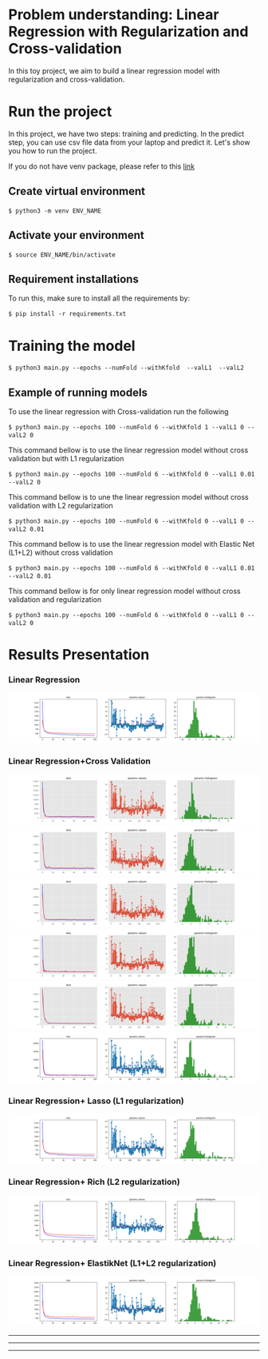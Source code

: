 # Problem understanding: Linear Regression with Regularization and Cross-validation #
In this toy project, we aim to build a linear regression model with regularization and cross-validation. </br>

<!-- <img src="images/cat.0.jpg" align="center">
<img src="images/dog.0.jpg" align="right"> -->





<!-- <br> -->

# Run the project #
In this project, we have two steps: training and predicting. In the predict step, you can use csv file data from your laptop and predict it. Let's show you how to run the project.

If you do not have venv package, please refer to this [link](https://linuxize.com/post/how-to-create-python-virtual-environments-on-ubuntu-18-04/)
</br>

## Create virtual environment ##

```
$ python3 -m venv ENV_NAME
```
## Activate your environment ##

```
$ source ENV_NAME/bin/activate
```

## Requirement installations ##
To run this, make sure to install all the requirements by:

```
$ pip install -r requirements.txt 
```
# Training the model #

```
$ python3 main.py --epochs --numFold --withKfold  --valL1  --valL2  
```
## Example of running models ##

To use the linear regression with Cross-validation run the following 
```
$ python3 main.py --epochs 100 --numFold 6 --withKfold 1 --valL1 0 --valL2 0 
```
This command bellow is to use the linear regression model without cross validation but with L1 regularization
```
$ python3 main.py --epochs 100 --numFold 6 --withKfold 0 --valL1 0.01 --valL2 0 
```
This command bellow is to une the linear regression model without cross validation with L2 regularization
```
$ python3 main.py --epochs 100 --numFold 6 --withKfold 0 --valL1 0 --valL2 0.01 
```
This command bellow is to use the linear regression model with Elastic Net (L1+L2) without cross validation 
```
$ python3 main.py --epochs 100 --numFold 6 --withKfold 0 --valL1 0.01 --valL2 0.01 
```
This command bellow is for only linear regression model without cross validation and regularization
```
$ python3 main.py --epochs 100 --numFold 6 --withKfold 0 --valL1 0 --valL2 0
```


# Results Presentation


### Linear Regression  </br>
![caption](/figures/Linearfig10.png)

### Linear Regression+Cross Validation  </br>
![caption](/figures/KfoldFigure/fig4.png) 
![caption](/figures/KfoldFigure/fig5.png)
![caption](/figures/KfoldFigure/fig13.png)
![caption](/figures/KfoldFigure/fig14.png)
![caption](/figures/KfoldFigure/fig15.png)
![caption](/figures/KfoldFigure/fig18.png)



### Linear Regression+ Lasso (L1 regularization)  </br>
![caption](figures/L1fig12.png) 

### Linear Regression+ Rich (L2 regularization)  </br>
![caption](figures/L2fig8.png) 

### Linear Regression+ ElastikNet (L1+L2 regularization)  </br>
![caption](figures/ElasticFig/fig4.png) 

___

---
___
